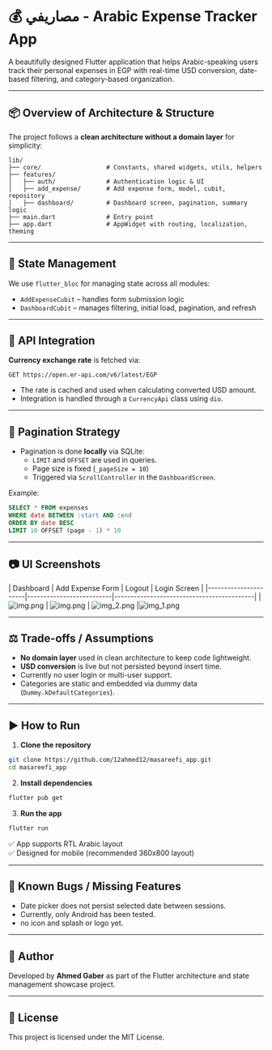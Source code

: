 
# 💰 مصاريفي - Arabic Expense Tracker App

A beautifully designed Flutter application that helps Arabic-speaking users track their personal expenses in EGP with real-time USD conversion, date-based filtering, and category-based organization.

---

## 📦 Overview of Architecture & Structure

The project follows a **clean architecture without a domain layer** for simplicity:

```
lib/
├── core/                  # Constants, shared widgets, utils, helpers
├── features/
│   ├── auth/              # Authentication logic & UI
│   ├── add_expense/       # Add expense form, model, cubit, repository
│   ├── dashboard/         # Dashboard screen, pagination, summary logic
├── main.dart              # Entry point
├── app.dart               # AppWidget with routing, localization, theming
```

---

## 🎯 State Management

We use `flutter_bloc` for managing state across all modules:

- `AddExpenseCubit` – handles form submission logic
- `DashboardCubit` – manages filtering, initial load, pagination, and refresh

---

## 🔌 API Integration

**Currency exchange rate** is fetched via:

```
GET https://open.er-api.com/v6/latest/EGP
```

- The rate is cached and used when calculating converted USD amount.
- Integration is handled through a `CurrencyApi` class using `dio`.

---

## 🔄 Pagination Strategy

- Pagination is done **locally** via SQLite:
    - `LIMIT` and `OFFSET` are used in queries.
    - Page size is fixed (`_pageSize = 10`)
    - Triggered via `ScrollController` in the `DashboardScreen`.

Example:

```sql
SELECT * FROM expenses
WHERE date BETWEEN :start AND :end
ORDER BY date DESC
LIMIT 10 OFFSET (page - 1) * 10
```

---

## 📷 UI Screenshots

| Dashboard            | Add Expense Form         | Logout                  |       Login Screen           |
|----------------------|--------------------------|-------------------------------------------|
| ![img.png](img.png)  | ![img.png](img.png) | ![img_2.png](img_2.png)  |![img_1.png](img_1.png)

---

## ⚖️ Trade-offs / Assumptions

- **No domain layer** used in clean architecture to keep code lightweight.
- **USD conversion** is live but not persisted beyond insert time.
- Currently no user login or multi-user support.
- Categories are static and embedded via dummy data (`Dummy.kDefaultCategories`).

---

## ▶️ How to Run

1. **Clone the repository**

```bash
git clone https://github.com/12ahmed12/masareefi_app.git
cd masareefi_app
```

2. **Install dependencies**

```bash
flutter pub get
```

3. **Run the app**

```bash
flutter run
```

✅ App supports RTL Arabic layout  
✅ Designed for mobile (recommended 360x800 layout)

---

## 🐞 Known Bugs / Missing Features

- Date picker does not persist selected date between sessions.
- Currently, only Android has been tested.
- no icon and splash or logo yet.

---

## 🧠 Author

Developed by **Ahmed Gaber** as part of the Flutter architecture and state management showcase project.

---

## 📄 License

This project is licensed under the MIT License.
